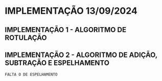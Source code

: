 # IMPLEMENTAÇÃO 13/09/2024
## IMPLEMENTAÇÃO 1 - ALGORITMO DE ROTULAÇÃO
## IMPLEMENTAÇÃO 2 - ALGORITMO DE ADIÇÃO, SUBTRAÇÃO E ESPELHAMENTO
    FALTA O DE ESPELHAMENTO